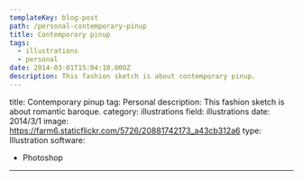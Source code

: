 ```yaml
---
templateKey: blog-post
path: /personal-contemporary-pinup
title: Contemporary pinup
tags:
  - illustrations
  - personal
date: 2014-03-01T15:04:10.000Z
description: This fashion sketch is about contemporary pinup.
---
```


title: Contemporary pinup
tag: Personal
description: This fashion sketch is about romantic baroque.
category: illustrations
field: illustrations
date: 2014/3/1
image: https://farm6.staticflickr.com/5726/20881742173_a43cb312a6
type: Illustration
software:
- Photoshop
---
